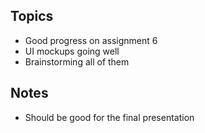 ## Topics
 - Good progress on assignment 6
 - UI mockups going well
  - Brainstorming all of them
 
## Notes
 - Should be good for the final presentation
